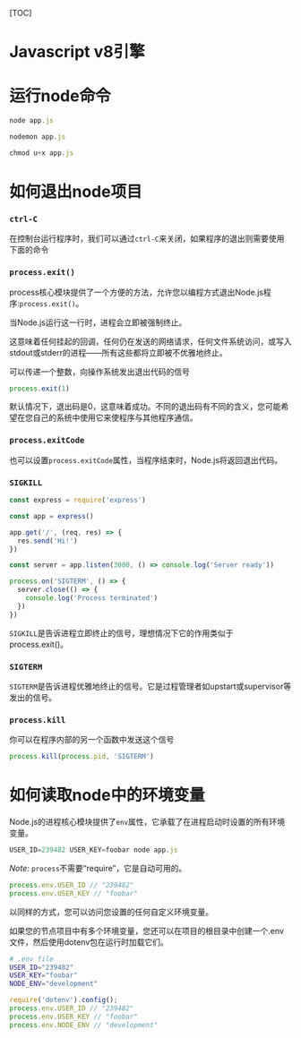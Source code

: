 [TOC]



# Javascript v8引擎

# 运行node命令



```js
node app.js

nodemon app.js

chmod u+x app.js
```

# 如何退出node项目

### `ctrl-C`

在控制台运行程序时，我们可以通过`ctrl-C`来关闭，如果程序的退出则需要使用下面的命令

### `process.exit()`

process核心模块提供了一个方便的方法，允许您以编程方式退出Node.js程序:`process.exit()`。

当Node.js运行这一行时，进程会立即被强制终止。

这意味着任何挂起的回调，任何仍在发送的网络请求，任何文件系统访问，或写入stdout或stderr的进程——所有这些都将立即被不优雅地终止。

可以传递一个整数，向操作系统发出退出代码的信号

```js
process.exit(1)
```

默认情况下，退出码是0，这意味着成功。不同的退出码有不同的含义，您可能希望在您自己的系统中使用它来使程序与其他程序通信。

### `process.exitCode`

也可以设置`process.exitCode`属性，当程序结束时，Node.js将返回退出代码。

### `SIGKILL`

```js
const express = require('express')

const app = express()

app.get('/', (req, res) => {
  res.send('Hi!')
})

const server = app.listen(3000, () => console.log('Server ready'))

process.on('SIGTERM', () => {
  server.close(() => {
    console.log('Process terminated')
  })
})
```

`SIGKILL`是告诉进程立即终止的信号，理想情况下它的作用类似于process.exit()。

### `SIGTERM`

`SIGTERM`是告诉进程优雅地终止的信号。它是过程管理者如upstart或supervisor等发出的信号。

### `process.kill`

你可以在程序内部的另一个函数中发送这个信号

```js
process.kill(process.pid, 'SIGTERM')
```

# 如何读取node中的环境变量

Node.js的进程核心模块提供了`env`属性，它承载了在进程启动时设置的所有环境变量。

```js
USER_ID=239482 USER_KEY=foobar node app.js
```

*Note:* `process`不需要“require”，它是自动可用的。

```js
process.env.USER_ID // "239482"
process.env.USER_KEY // "foobar"
```

以同样的方式，您可以访问您设置的任何自定义环境变量。

如果您的节点项目中有多个环境变量，您还可以在项目的根目录中创建一个.env文件，然后使用dotenv包在运行时加载它们。

```bash
# .env file
USER_ID="239482"
USER_KEY="foobar"
NODE_ENV="development"
```

```js
require('dotenv').config();
process.env.USER_ID // "239482"
process.env.USER_KEY // "foobar"
process.env.NODE_ENV // "development"
```